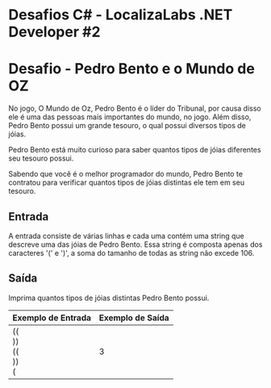 # Desafios C# - LocalizaLabs .NET Developer #2

<h1>Desafio - Pedro Bento e o Mundo de OZ</h1>
No jogo, O Mundo de Oz, Pedro Bento é o líder do Tribunal, por causa disso ele é uma das pessoas
mais importantes do mundo, no jogo. Além disso, Pedro Bento possui um grande tesouro,
o qual possui diversos tipos de jóias.

Pedro Bento está muito curioso para saber quantos tipos de jóias diferentes seu tesouro possui.

Sabendo que você é o melhor programador do mundo, Pedro Bento te contratou para verificar 
quantos tipos de jóias distintas ele tem em seu tesouro.

<h2>Entrada</h2>
A entrada consiste de várias linhas e cada uma contém uma string que descreve uma das jóias de 
Pedro Bento. Essa string é composta apenas dos caracteres '(' e ')', 
a soma do tamanho de todas as string não excede 106.

<h2>Saída</h2>
Imprima quantos tipos de jóias distintas Pedro Bento possui.

| Exemplo de Entrada | Exemplo de Saída|
| ---|--- |
| ((<br>))<br>((<br>))<br>( | 3|

